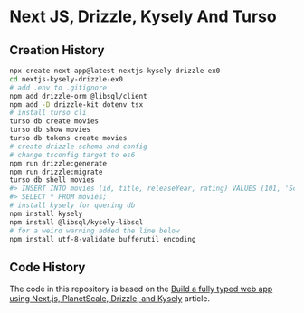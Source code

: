 # Next JS, Drizzle, Kysely And Turso

## Creation History

```bash
npx create-next-app@latest nextjs-kysely-drizzle-ex0
cd nextjs-kysely-drizzle-ex0
# add .env to .gitignore
npm add drizzle-orm @libsql/client
npm add -D drizzle-kit dotenv tsx
# install turso cli
turso db create movies
turso db show movies
turso db tokens create movies
# create drizzle schema and config
# change tsconfig target to es6
npm run drizzle:generate
npm run drizzle:migrate
turso db shell movies
#> INSERT INTO movies (id, title, releaseYear, rating) VALUES (101, 'Scarface', 1983, 10);
#> SELECT * FROM movies;
# install kysely for quering db
npm install kysely
npm install @libsql/kysely-libsql
# for a weird warning added the line below
npm install utf-8-validate bufferutil encoding
```

## Code History

The code in this repository is based on the
[Build a fully typed web app using Next.js, PlanetScale, Drizzle, and Kysely](https://www.ayoubkhial.com/blog/build-fully-typed-web-app-using-next.js-planetscale-drizzle-and-kysely)
article.
